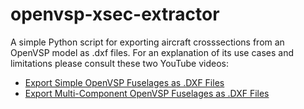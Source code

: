 # openvsp-xsec-extractor
A simple Python script for exporting aircraft crosssections from an OpenVSP model as .dxf files. For an explanation of its use cases and limitations please consult these two YouTube videos:
- [Export Simple OpenVSP Fuselages as .DXF Files](https://www.youtube.com/watch?v=lRTBPSJ5pYQ&t=23s)
- [Export Multi-Component OpenVSP Fuselages as .DXF Files](https://www.youtube.com/watch?v=4RBH1Hth29k&t=172s)
